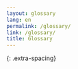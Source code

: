 ```yaml
---
layout: glossary
lang: en
permalink: /glossary/
link: /glossary/
title: Glossary
---
```


{: .extra-spacing}

<!-- more -->
